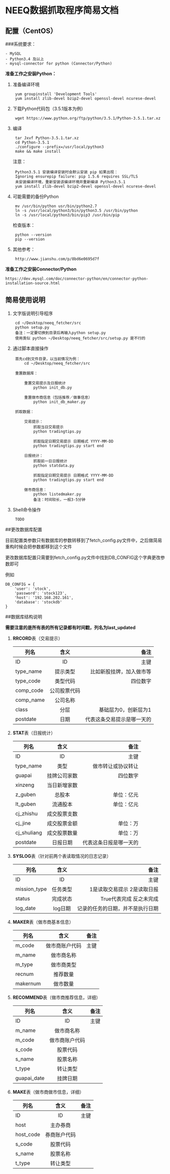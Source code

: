 # NEEQ数据抓取程序简易文档

## 配置（CentOS）
###系统要求：

	- MySQL
	- Python3.4 及以上
	- mysql-connector for python (Connector/Python)

**准备工作之安装Python：**

1. 准备编译环境

        yum groupinstall 'Development Tools'
        yum install zlib-devel bzip2-devel openssl-devel ncurese-devel

2. 下载Python代码包（3.5.1版本为例）

	    wget https://www.python.org/ftp/python/3.5.1/Python-3.5.1.tar.xz

3. 编译

	    tar Jxvf Python-3.5.1.tar.xz
	    cd Python-3.5.1
	    ./configure --prefix=/usr/local/python3
	    make && make install

	注意：

	    Python3.5.1 安装编译安装时会默认安装 pip 如果出现：
	    Ignoring ensurepip failure: pip 1.5.6 requires SSL/TLS
	    未安装编译环境，重新安装该编译环境并重新编译 Python3.5.1
	    yum install zlib-devel bzip2-devel openssl-devel ncurese-devel

4. 可能需要的备份Python

		mv /usr/bin/python usr/bin/python2.7
		ln -s /usr/local/python3/bin/python3.5 /usr/bin/python
		ln -s /usr/local/python3/bin/pip3 /usr/bin/pip

	检查版本：

		python --version
		pip --version

5. 其他参考：

		http://www.jianshu.com/p/8bd6e0695d7f

**准备工作之安装Connector/Python**

	https://dev.mysql.com/doc/connector-python/en/connector-python-installation-source.html

## 简易使用说明

1. 文字版说明引导程序

		cd ~/Desktop/neeq_fetcher/src
		python setup.py
		备注：一定要切换到目录后再输入python setup.py
		使用类似 python ~/Desktop/neeq_fetcher/src/setup.py 是不行的

2. 通过脚本直接操作

		首先cd到文件目录，以当前情况为例：
			cd ~/Desktop/neeq_fetcher/src

		重置数据库：

			重置交易提示及日报统计
				python init_db.py

			重置做市商信息（包括推荐／做事信息）
				python init_db_maker.py

		抓取数据：

			交易提示：
				抓取当日交易提示
				python tradingtips.py

				抓取指定日期交易提示 日期格式 YYYY-MM-DD
				python tradingtips.py start end

			日报统计：
				抓取前一日日报统计
				python statdata.py

				抓取指定日期交易提示 日期格式 YYYY-MM-DD
				python tradingtips.py start end

			做市商信息：
				python listedmaker.py
				备注：时间较长，一般3-5分钟

3. Shell命令操作

		TODO

##更改数据库配置

目前配置类参数只有数据库的参数转移到了fetch_config.py文件中，之后做简易重构时候会把参数都移到这个文件

更改数据库配置只需要到fetch_config.py文件中找到DB_CONFIG这个字典更改参数即可

例如

	DB_CONFIG = {
	    'user': 'stock',
	    'password': 'stock123',
	    'host': '192.168.202.161',
	    'database': 'stockdb'
	}


##数据库结构说明

**需要注意的是所有表的所有记录都有时间戳，列名为last_updated**

1. **RRCORD**表（交易提示）

	| 列名            | 含义           | 备注                    |
	| -------------  |:-------------: | ----------------------:|
	| ID     			 | ID            |   主键                  |
	| type_name      | 提示类型        |   比如新股挂牌，加入做市等 |
	| type_code      | 类型代码        |   四位数字               |
	| comp_code      | 公司股票代码     |                        |
	| comp_name      | 公司名称        |                        |
	| class          | 分层           |   基础层为0，创新层为1     |
	| postdate       | 日期           |   代表这条交易提示是哪一天的 |



2. **STAT**表（日报统计）

	| 列名            | 含义            | 备注                   |
	| -------------  |:-------------: | ----------------------:|
	| ID     			 | ID             |   主键                 |
	| type_name      | 类型            |   做市转让或协议转让      |
	| guapai         | 挂牌公司家数      |   四位数字              |
	| xinzeng        | 当日新增家数      |                        |
	| z_guben        | 总股本     		  |      单位：亿元         |
	| lt_guben       | 流通股本         |    单位：亿元            |
	| cj_zhishu      | 成交股票支数      |                        |
	| cj_jine        | 成交股票金额      |   单位：万              |
	| cj_shuliang    | 成交股票数量      |   单位：万              |
	| postdate       | 日报日期         |   代表这条日报是哪一天的  |


3. **SYSLOG**表（针对前两个表读取情况的日志记录）

	| 列名            | 含义           | 备注                    |
	| -------------  |:-------------: | ----------------------:|
	| ID     			 | ID            |   主键                  |
	| mission_type   | 任务类型        |   1是读取交易提示 2是读取日报 |
	| status         | 完成状态        | True代表完成 反之未完成   |
	| log_date       | log日期        |  记录的任务的日期，并不是执行日期|



4. **MAKER**表（做市商基本信息）

	| 列名            | 含义           | 备注                    |
	| -------------  |:-------------: | ----------------------:|
	| m_code         | 做市商账户代码    |    主键                |
	| m_name         | 做市商名称       |                        |
	| m_type         | 做市商类型       |                        |
	| recnum         | 推荐数量         |                        |
	| makernum       | 做市数量         |                        |



5. **RECOMMEND**表（做市商推荐信息，详细）

	| 列名            | 含义           | 备注                    |
	| -------------  |:-------------: | ----------------------:|
	| ID     			 | ID            |   主键                  |
	| m_name         | 做市商名称      |                         |
	| m_code         | 做市商账户代码   |                         |
	| s_code         | 股票代码      	|                         |
	| s_name         | 股票名称        |                         |
	| t_type         | 转让类型        |                         |
	| guapai_date    | 挂牌日期        |                         |


6. **MAKE**表（做市商做市信息，详细）

	| 列名            | 含义           | 备注                    |
	| -------------  |:-------------: | ----------------------:|
	| ID     			 | ID            |   主键                  |
	| host           | 主办券商        |                         |
	| host_code      | 券商账户代码     |                         |
	| s_code         | 股票代码      	|                         |
	| s_name         | 股票名称        |                         |
	| t_type         | 转让类型        |                         |
